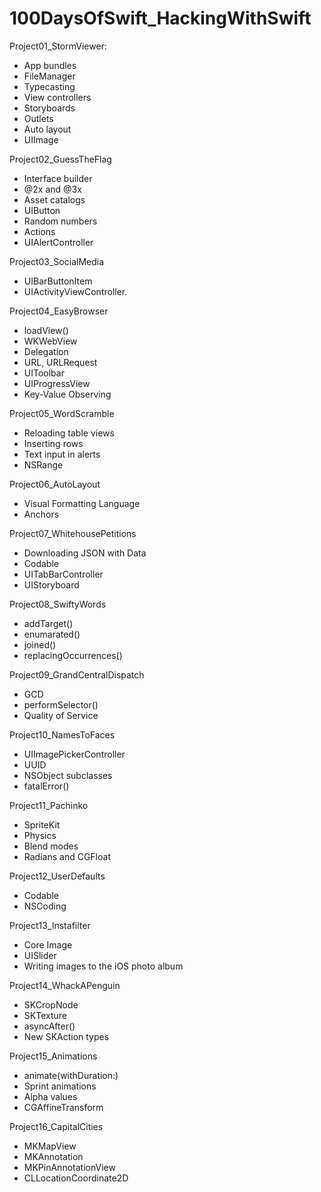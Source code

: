 # 100DaysOfSwift_HackingWithSwift

Project01_StormViewer:
- App bundles
- FileManager
- Typecasting
- View controllers
- Storyboards
- Outlets
- Auto layout
- UIImage

Project02_GuessTheFlag
- Interface builder
- @2x and @3x
- Asset catalogs
- UIButton
- Random numbers
- Actions
- UIAlertController

Project03_SocialMedia
- UIBarButtonItem
- UIActivityViewController.

Project04_EasyBrowser
- loadView()
- WKWebView
- Delegation
- URL, URLRequest
- UIToolbar
- UIProgressView
- Key-Value Observing

Project05_WordScramble
- Reloading table views
- Inserting rows
- Text input in alerts
- NSRange

Project06_AutoLayout
- Visual Formatting Language
- Anchors

Project07_WhitehousePetitions
- Downloading JSON with Data
- Codable
- UITabBarController
- UIStoryboard

Project08_SwiftyWords
- addTarget()
- enumarated()
- joined()
- replacingOccurrences()

Project09_GrandCentralDispatch
- GCD
- performSelector()
- Quality of Service 

Project10_NamesToFaces
- UIImagePickerController
- UUID
- NSObject subclasses
- fatalError()

Project11_Pachinko
- SpriteKit
- Physics
- Blend modes
- Radians and CGFloat

Project12_UserDefaults
- Codable
- NSCoding

Project13_Instafilter
- Core Image
- UISlider
- Writing images to the iOS photo album

Project14_WhackAPenguin
- SKCropNode
- SKTexture
- asyncAfter()
- New SKAction types

Project15_Animations
- animate(withDuration:)
- Sprint animations
- Alpha values
- CGAffineTransform

Project16_CapitalCities
- MKMapView
- MKAnnotation
- MKPinAnnotationView
- CLLocationCoordinate2D
